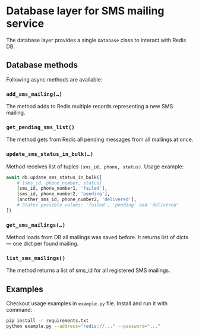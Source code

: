 # Database layer for SMS mailing service

The database layer provides a single `Database` class to interact with Redis DB.

## Database methods

Following async methods are available:

### `add_sms_mailing(…)`

The method adds to Redis multiple records representing a new SMS mailing.

### `get_pending_sms_list()`

The method gets from Redis all pending messages from all mailings at once.

### `update_sms_status_in_bulk(…)`

Method receives list of tuples `(sms_id, phone, status)`. Usage example:

```python
await db.update_sms_status_in_bulk([
    # [sms_id, phone_number, status]
    [sms_id, phone_number1, 'failed'],
    [sms_id, phone_number2, 'pending'],
    [another_sms_id, phone_number2, 'delivered'],
    # Status possible values: 'failed', 'pending' and 'delivered'
])
```

### `get_sms_mailings(…)`

Method loads from DB all mailings was saved before. It returns list of dicts — one dict per found mailing.

### `list_sms_mailings()`

The method returns a list of sms_id for all registered SMS mailings.

## Examples

Checkout usage examples in `example.py` file. Install and run it with command:

```sh
pip install -r requirements.txt
python example.py --address="redis://..." --password="..."
```
